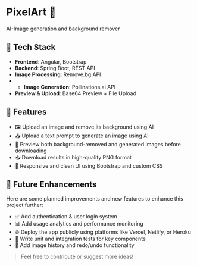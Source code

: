 # PixelArt 🎨

AI-Image generation and background remover

## 🔧 Tech Stack

- **Frontend**: Angular, Bootstrap
- **Backend**: Spring Boot, REST API
- **Image Processing**: Remove.bg API
- - **Image Generation**: Pollinations.ai API
- **Preview & Upload**: Base64 Preview + File Upload

## 🚀 Features

- 🖼️ Upload an image and remove its background using AI
- 📤 Upload a text prompt to generate an image using AI
- 👀 Preview both background-removed and generated images before downloading
- 📥 Download results in high-quality PNG format
- 📱 Responsive and clean UI using Bootstrap and custom CSS

## 🚀 Future Enhancements

Here are some planned improvements and new features to enhance this project further:

- ✅ Add authentication & user login system
- 📊 Add usage analytics and performance monitoring
- 🌐 Deploy the app publicly using platforms like Vercel, Netlify, or Heroku
- 🧪 Write unit and integration tests for key components
- 🔁 Add image history and redo/undo functionality

> Feel free to contribute or suggest more ideas!
